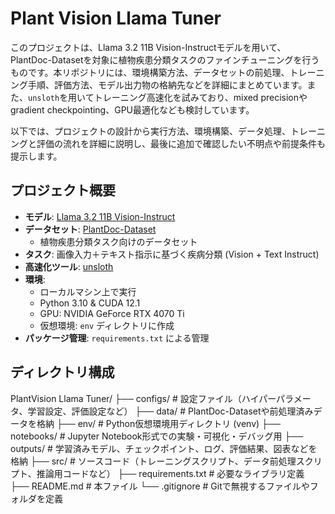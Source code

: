 # Plant Vision Llama Tuner

このプロジェクトは、Llama 3.2 11B Vision-Instructモデルを用いて、PlantDoc-Datasetを対象に植物疾患分類タスクのファインチューニングを行うものです。本リポジトリには、環境構築方法、データセットの前処理、トレーニング手順、評価方法、モデル出力物の格納先などを詳細にまとめています。また、`unsloth`を用いてトレーニング高速化を試みており、mixed precisionやgradient checkpointing、GPU最適化なども検討しています。

以下では、プロジェクトの設計から実行方法、環境構築、データ処理、トレーニングと評価の流れを詳細に説明し、最後に追加で確認したい不明点や前提条件も提示します。

## プロジェクト概要

- **モデル**: [Llama 3.2 11B Vision-Instruct](https://huggingface.co/meta-llama/Llama-3.2-11B-Vision-Instruct)
- **データセット**: [PlantDoc-Dataset](https://github.com/pratikkayal/PlantDoc-Dataset.git)  
  - 植物疾患分類タスク向けのデータセット
- **タスク**: 画像入力＋テキスト指示に基づく疾病分類 (Vision + Text Instruct)
- **高速化ツール**: [unsloth](https://github.com/unslothai/unsloth)
- **環境**:
  - ローカルマシン上で実行
  - Python 3.10 & CUDA 12.1
  - GPU: NVIDIA GeForce RTX 4070 Ti
  - 仮想環境: `env` ディレクトリに作成
- **パッケージ管理**: `requirements.txt` による管理

## ディレクトリ構成

PlantVision Llama Tuner/
├── configs/          # 設定ファイル（ハイパーパラメータ、学習設定、評価設定など）
├── data/             # PlantDoc-Datasetや前処理済みデータを格納
├── env/              # Python仮想環境用ディレクトリ (venv)
├── notebooks/        # Jupyter Notebook形式での実験・可視化・デバッグ用
├── outputs/          # 学習済みモデル、チェックポイント、ログ、評価結果、図表などを格納
├── src/              # ソースコード（トレーニングスクリプト、データ前処理スクリプト、推論用コードなど）
├── requirements.txt  # 必要なライブラリ定義
├── README.md         # 本ファイル
└── .gitignore        # Gitで無視するファイルやフォルダを定義
